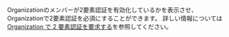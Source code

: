 Organizationのメンバーが2要素認証を有効化しているかを表示させ、Organizationで2要素認証を必須にすることができます。 詳しい情報については [Organization で 2 要素認証を要求する](/organizations/keeping-your-organization-secure/requiring-two-factor-authentication-in-your-organization)を参照してください。
